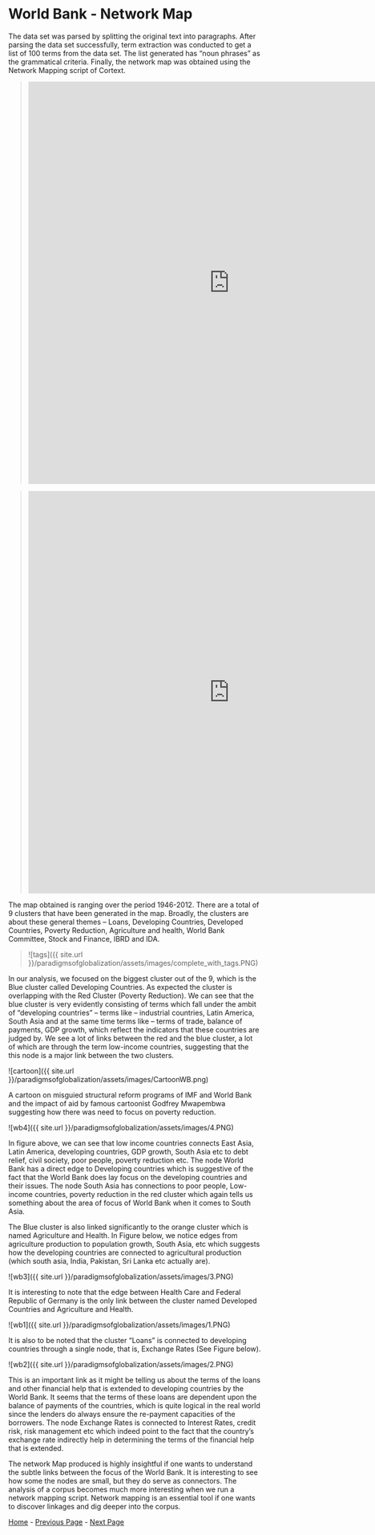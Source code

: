 # World Bank - Network Map

The data set was parsed by splitting the original text into paragraphs. After parsing the data set successfully, term extraction was conducted to get a list of 100 terms from the data set. The list generated has “noun phrases” as the grammatical criteria. Finally, the network map was obtained using the Network Mapping script of Cortext. 

> <iframe src="https://documents.cortext.net/8e9c/8e9ce298e1176ebf9442e23c54fb4060/55822/maps/hn-worldbank1946_2012top150-Terms-Terms-distributionalcooc-99999-oT0.36-9999-louTrue.pdf" frameborder="0" style="overflow:hidden;border:1px solid #DDDDDD;" width="800" height="800" allowfullscreen></iframe>

> <iframe src="https://documents.cortext.net/lib/mapexplorer/explorerjs.html?file=https://assets.cortext.net/docs/dfcca083b83b5ec3d55497c1c47b6b30" frameborder="0" style="overflow:hidden;border:1px solid #DDDDDD;" width="800" height="800" allowfullscreen></iframe>

The map obtained is ranging over the period 1946-2012. There are a total of 9 clusters that have been generated in the map.  Broadly, the clusters are about these general themes – Loans, Developing Countries, Developed Countries, Poverty Reduction, Agriculture and health, World Bank Committee, Stock and Finance, IBRD and IDA.

> ![tags]({{ site.url }}/paradigmsofglobalization/assets/images/complete_with_tags.PNG)

In our analysis, we focused on the biggest cluster out of the 9, which is the Blue cluster called Developing Countries. As expected the cluster is overlapping with the Red Cluster (Poverty Reduction). We can see that the blue cluster is very evidently consisting of terms which fall under the ambit of “developing countries” – terms like – industrial countries, Latin America, South Asia and at the same time terms like – terms of trade, balance of payments, GDP growth, which reflect the indicators that these countries are judged by. We see a lot of links between the red and the blue cluster, a lot of which are through the term low-income countries, suggesting that the this node is a major link between the two clusters. 

![cartoon]({{ site.url }}/paradigmsofglobalization/assets/images/CartoonWB.png)

A cartoon on misguied structural reform programs of IMF and World Bank and the impact of aid by famous cartoonist Godfrey Mwapembwa suggesting how there was need to focus on poverty reduction.

![wb4]({{ site.url }}/paradigmsofglobalization/assets/images/4.PNG)

In figure above, we can see that low income countries connects East Asia, Latin America, developing countries, GDP growth, South Asia etc to debt relief, civil society, poor people, poverty reduction etc. The node World Bank has a direct edge to Developing countries which is suggestive of the fact that the World Bank does lay focus on the developing countries and their issues. The node South Asia has connections to poor people, Low-income countries, poverty reduction in the red cluster which again tells us something about the area of focus of World Bank when it comes to South Asia.

The Blue cluster is also linked significantly to the orange cluster which is named Agriculture and Health. In Figure below, we notice edges from agriculture production to population growth, South Asia, etc which suggests how the developing countries are connected to agricultural production (which south asia, India, Pakistan, Sri Lanka etc actually are).

![wb3]({{ site.url }}/paradigmsofglobalization/assets/images/3.PNG)

It is interesting to note that the edge between Health Care and Federal Republic of Germany is the only link between the cluster named Developed Countries and Agriculture and Health. 

 ![wb1]({{ site.url }}/paradigmsofglobalization/assets/images/1.PNG)

It is also to be noted that the cluster “Loans” is connected to developing countries through a single node, that is, Exchange Rates (See Figure below). 

![wb2]({{ site.url }}/paradigmsofglobalization/assets/images/2.PNG)

This is an important link as it might be telling us about the terms of the loans and other financial help that is extended to developing countries by the World Bank. It seems that the terms of these loans are dependent upon the balance of payments of the countries, which is quite logical in the real world since the lenders do always ensure the re-payment capacities of the borrowers.  The node Exchange Rates is connected to Interest Rates, credit risk, risk management etc which indeed point to the fact that the country’s exchange rate indirectly help in determining the terms of the financial help that is extended. 
 
The network Map produced is highly insightful if one wants to understand the subtle links between the focus of the World Bank. It is interesting to see how some the nodes are small, but they do serve as connectors. The analysis of a corpus becomes much more interesting when we run a network mapping script. Network mapping is an essential tool if one wants to discover linkages and dig deeper into the corpus. 

[Home](index.md) - [Previous Page](UnitedNationsNetworkMapping.md) - [Next Page](GeographicEpicEpoch.md)
